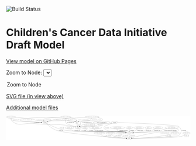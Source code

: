 <link rel='stylesheet' href="assets/style.css">
<link rel='stylesheet' href="https://unpkg.com/leaflet@1.5.1/dist/leaflet.css" integrity="sha512-xwE/Az9zrjBIphAcBb3F6JVqxf46+CDLwfLMHloNu6KEQCAWi6HcDUbeOfBIptF7tcCzusKFjFw2yuvEpDL9wQ==" crossorigin="">
<script type="text/javascript" src="https://code.jquery.com/jquery-3.2.1.min.js"></script>
<script type="text/javascript"  src="https://unpkg.com/leaflet@1.5.1/dist/leaflet.js"></script>
<script type="text/javascript" src="assets/actions.js"></script>

![Build Status](https://github.com/CBIIT/ccdi-model/actions/workflows/model-test-and-deploy.yml/badge.svg)

# Children's Cancer Data Initiative Draft Model

[View model on GitHub Pages](https://cbiit.github.io/ccdi-model/)



Zoom to Node: <select id="node_select">
  <option value="">Zoom to Node</option>
</select>
<div id="model"></div>

<p>
<a href="./model-desc/ccdi-model.svg">SVG file (in view above)</a>
<p>
<a href="./model-desc">Additional model files</a>
<div id='graph' style='display:off;'>
<svg width="2990pt" height="392pt"
 viewBox="0.00 0.00 2989.84 392.00" xmlns="http://www.w3.org/2000/svg" xmlns:xlink="http://www.w3.org/1999/xlink">
<g id="graph0" class="graph" transform="scale(1 1) rotate(0) translate(4 388)">
<title>Perl</title>
<polygon fill="#ffffff" stroke="transparent" points="-4,4 -4,-388 2985.8379,-388 2985.8379,4 -4,4"/>
<!-- sequencing_file -->
<g id="node1" class="node">
<title>sequencing_file</title>
<ellipse fill="none" stroke="#000000" cx="960.0433" cy="-366" rx="83.3857" ry="18"/>
<text text-anchor="middle" x="960.0433" y="-362.3" font-family="Times,serif" font-size="14.00" fill="#000000">sequencing_file</text>
</g>
<!-- sample -->
<g id="node3" class="node">
<title>sample</title>
<ellipse fill="none" stroke="#000000" cx="1159.0433" cy="-192" rx="44.393" ry="18"/>
<text text-anchor="middle" x="1159.0433" y="-188.3" font-family="Times,serif" font-size="14.00" fill="#000000">sample</text>
</g>
<!-- sequencing_file&#45;&gt;sample -->
<g id="edge18" class="edge">
<title>sequencing_file&#45;&gt;sample</title>
<path fill="none" stroke="#000000" d="M957.2485,-347.8893C954.7872,-325.0812 954.2071,-285.8748 974.0433,-261 978.6834,-255.1812 1062.1877,-225.4956 1115.4056,-207.0078"/>
<polygon fill="#000000" stroke="#000000" points="1116.6621,-210.2766 1124.9642,-203.6943 1114.3694,-203.6627 1116.6621,-210.2766"/>
<text text-anchor="middle" x="1040.5433" y="-275.3" font-family="Times,serif" font-size="14.00" fill="#000000">of_sequencing_file</text>
</g>
<!-- pdx -->
<g id="node9" class="node">
<title>pdx</title>
<ellipse fill="none" stroke="#000000" cx="1144.0433" cy="-279" rx="27.8951" ry="18"/>
<text text-anchor="middle" x="1144.0433" y="-275.3" font-family="Times,serif" font-size="14.00" fill="#000000">pdx</text>
</g>
<!-- sequencing_file&#45;&gt;pdx -->
<g id="edge10" class="edge">
<title>sequencing_file&#45;&gt;pdx</title>
<path fill="none" stroke="#000000" d="M1033.3892,-357.4325C1071.4829,-351.5977 1112.9624,-342.6186 1127.0433,-330 1133.7375,-324.001 1137.8009,-315.2972 1140.2656,-306.773"/>
<polygon fill="#000000" stroke="#000000" points="1143.6783,-307.5491 1142.4862,-297.0216 1136.8531,-305.9948 1143.6783,-307.5491"/>
<text text-anchor="middle" x="1245.5433" y="-318.8" font-family="Times,serif" font-size="14.00" fill="#000000">of_single_cell_sequencing_file</text>
</g>
<!-- sequencing_file&#45;&gt;pdx -->
<g id="edge19" class="edge">
<title>sequencing_file&#45;&gt;pdx</title>
<path fill="none" stroke="#000000" d="M966.1581,-347.8597C970.9021,-336.6158 978.6202,-322.8631 990.0433,-315 1029.7658,-287.6568 1050.5181,-309.6863 1097.0433,-297 1101.5269,-295.7774 1106.1763,-294.2859 1110.7289,-292.6899"/>
<polygon fill="#000000" stroke="#000000" points="1112.2775,-295.8487 1120.4392,-289.0931 1109.8461,-289.2846 1112.2775,-295.8487"/>
<text text-anchor="middle" x="1056.5433" y="-318.8" font-family="Times,serif" font-size="14.00" fill="#000000">of_sequencing_file</text>
</g>
<!-- cell_line -->
<g id="node19" class="node">
<title>cell_line</title>
<ellipse fill="none" stroke="#000000" cx="626.0433" cy="-279" rx="49.2915" ry="18"/>
<text text-anchor="middle" x="626.0433" y="-275.3" font-family="Times,serif" font-size="14.00" fill="#000000">cell_line</text>
</g>
<!-- sequencing_file&#45;&gt;cell_line -->
<g id="edge11" class="edge">
<title>sequencing_file&#45;&gt;cell_line</title>
<path fill="none" stroke="#000000" d="M876.9707,-364.981C688.7523,-362.2653 244.3263,-353.3965 222.0433,-330 217.4455,-325.1725 217.5433,-319.9188 222.0433,-315 244.7842,-290.1425 459.3025,-282.3315 566.1563,-279.9719"/>
<polygon fill="#000000" stroke="#000000" points="566.538,-283.4647 576.4617,-279.7539 566.3898,-276.4663 566.538,-283.4647"/>
<text text-anchor="middle" x="330.5433" y="-318.8" font-family="Times,serif" font-size="14.00" fill="#000000">of_single_cell_sequencing_file</text>
</g>
<!-- sequencing_file&#45;&gt;cell_line -->
<g id="edge20" class="edge">
<title>sequencing_file&#45;&gt;cell_line</title>
<path fill="none" stroke="#000000" d="M877.5603,-363.3009C778.937,-359.2066 624.8499,-349.715 607.0433,-330 600.7447,-323.0264 602.2075,-313.774 606.3519,-305.0659"/>
<polygon fill="#000000" stroke="#000000" points="609.4423,-306.7135 611.4286,-296.3065 603.3859,-303.2034 609.4423,-306.7135"/>
<text text-anchor="middle" x="673.5433" y="-318.8" font-family="Times,serif" font-size="14.00" fill="#000000">of_sequencing_file</text>
</g>
<!-- participant -->
<g id="node2" class="node">
<title>participant</title>
<ellipse fill="none" stroke="#000000" cx="1992.0433" cy="-105" rx="62.2891" ry="18"/>
<text text-anchor="middle" x="1992.0433" y="-101.3" font-family="Times,serif" font-size="14.00" fill="#000000">participant</text>
</g>
<!-- study -->
<g id="node13" class="node">
<title>study</title>
<ellipse fill="none" stroke="#000000" cx="1992.0433" cy="-18" rx="36.2938" ry="18"/>
<text text-anchor="middle" x="1992.0433" y="-14.3" font-family="Times,serif" font-size="14.00" fill="#000000">study</text>
</g>
<!-- participant&#45;&gt;study -->
<g id="edge7" class="edge">
<title>participant&#45;&gt;study</title>
<path fill="none" stroke="#000000" d="M1992.0433,-86.9735C1992.0433,-75.1918 1992.0433,-59.5607 1992.0433,-46.1581"/>
<polygon fill="#000000" stroke="#000000" points="1995.5434,-46.0033 1992.0433,-36.0034 1988.5434,-46.0034 1995.5434,-46.0033"/>
<text text-anchor="middle" x="2042.5433" y="-57.8" font-family="Times,serif" font-size="14.00" fill="#000000">of_participant</text>
</g>
<!-- sample&#45;&gt;participant -->
<g id="edge14" class="edge">
<title>sample&#45;&gt;participant</title>
<path fill="none" stroke="#000000" d="M1176.0272,-175.2572C1189.4535,-163.2333 1209.329,-147.9675 1230.0433,-141 1302.8393,-116.514 1844.9608,-133.5019 1921.0433,-123 1926.5544,-122.2393 1932.2555,-121.2129 1937.9207,-120.0338"/>
<polygon fill="#000000" stroke="#000000" points="1939.0363,-123.3707 1948.0304,-117.7709 1937.5073,-116.5398 1939.0363,-123.3707"/>
<text text-anchor="middle" x="1266.5433" y="-144.8" font-family="Times,serif" font-size="14.00" fill="#000000">of_sample</text>
</g>
<!-- pathology_file -->
<g id="node4" class="node">
<title>pathology_file</title>
<ellipse fill="none" stroke="#000000" cx="76.0433" cy="-366" rx="76.0865" ry="18"/>
<text text-anchor="middle" x="76.0433" y="-362.3" font-family="Times,serif" font-size="14.00" fill="#000000">pathology_file</text>
</g>
<!-- pathology_file&#45;&gt;sample -->
<g id="edge2" class="edge">
<title>pathology_file&#45;&gt;sample</title>
<path fill="none" stroke="#000000" d="M71.9059,-347.7707C70.5835,-336.9217 71.1339,-323.6321 79.0433,-315 190.4218,-193.4432 282.2027,-279.3714 446.0433,-261 737.9784,-228.2654 817.1048,-268.2161 1105.0433,-210 1108.9101,-209.2182 1112.8842,-208.2425 1116.838,-207.1523"/>
<polygon fill="#000000" stroke="#000000" points="1117.9709,-210.4668 1126.5516,-204.2522 1115.9682,-203.7594 1117.9709,-210.4668"/>
<text text-anchor="middle" x="507.0433" y="-275.3" font-family="Times,serif" font-size="14.00" fill="#000000">of_pathology_file</text>
</g>
<!-- pathology_file&#45;&gt;pdx -->
<g id="edge3" class="edge">
<title>pathology_file&#45;&gt;pdx</title>
<path fill="none" stroke="#000000" d="M149.3724,-361.1363C239.1678,-354.7601 385.8763,-342.8647 439.0433,-330 456.691,-325.7298 459.2572,-318.6516 477.0433,-315 612.0629,-287.2796 961.8838,-324.0305 1097.0433,-297 1101.8253,-296.0436 1106.7561,-294.6487 1111.5437,-293.0519"/>
<polygon fill="#000000" stroke="#000000" points="1112.8859,-296.2879 1121.0758,-289.5666 1110.482,-289.7136 1112.8859,-296.2879"/>
<text text-anchor="middle" x="538.0433" y="-318.8" font-family="Times,serif" font-size="14.00" fill="#000000">of_pathology_file</text>
</g>
<!-- pathology_file&#45;&gt;cell_line -->
<g id="edge4" class="edge">
<title>pathology_file&#45;&gt;cell_line</title>
<path fill="none" stroke="#000000" d="M77.1665,-347.7554C78.8936,-336.4687 83.076,-322.7076 93.0433,-315 111.5229,-300.7098 431.1285,-286.612 566.3718,-281.2571"/>
<polygon fill="#000000" stroke="#000000" points="566.7033,-284.7469 576.558,-280.8565 566.4282,-277.7523 566.7033,-284.7469"/>
<text text-anchor="middle" x="154.0433" y="-318.8" font-family="Times,serif" font-size="14.00" fill="#000000">of_pathology_file</text>
</g>
<!-- family_relationship -->
<g id="node5" class="node">
<title>family_relationship</title>
<ellipse fill="none" stroke="#000000" cx="1445.0433" cy="-192" rx="100.1823" ry="18"/>
<text text-anchor="middle" x="1445.0433" y="-188.3" font-family="Times,serif" font-size="14.00" fill="#000000">family_relationship</text>
</g>
<!-- family_relationship&#45;&gt;participant -->
<g id="edge15" class="edge">
<title>family_relationship&#45;&gt;participant</title>
<path fill="none" stroke="#000000" d="M1430.4098,-173.9748C1423.4948,-163.2026 1418.4404,-149.9221 1427.0433,-141 1446.1055,-121.2306 1893.8584,-126.8963 1921.0433,-123 1926.4717,-122.222 1932.0861,-121.1953 1937.6696,-120.0258"/>
<polygon fill="#000000" stroke="#000000" points="1938.6486,-123.3932 1947.64,-117.7893 1937.1164,-116.5629 1938.6486,-123.3932"/>
<text text-anchor="middle" x="1506.5433" y="-144.8" font-family="Times,serif" font-size="14.00" fill="#000000">of_family_relationship</text>
</g>
<!-- study_personnel -->
<g id="node6" class="node">
<title>study_personnel</title>
<ellipse fill="none" stroke="#000000" cx="1509.0433" cy="-105" rx="87.1846" ry="18"/>
<text text-anchor="middle" x="1509.0433" y="-101.3" font-family="Times,serif" font-size="14.00" fill="#000000">study_personnel</text>
</g>
<!-- study_personnel&#45;&gt;study -->
<g id="edge17" class="edge">
<title>study_personnel&#45;&gt;study</title>
<path fill="none" stroke="#000000" d="M1526.9712,-87.3694C1539.9988,-75.7316 1558.6767,-61.3255 1578.0433,-54 1644.2233,-28.9669 1852.0325,-21.1603 1945.5868,-18.8783"/>
<polygon fill="#000000" stroke="#000000" points="1945.6973,-22.3767 1955.6129,-18.6443 1945.534,-15.3786 1945.6973,-22.3767"/>
<text text-anchor="middle" x="1647.5433" y="-57.8" font-family="Times,serif" font-size="14.00" fill="#000000">of_study_personnel</text>
</g>
<!-- therapeutic_procedure -->
<g id="node7" class="node">
<title>therapeutic_procedure</title>
<ellipse fill="none" stroke="#000000" cx="1802.0433" cy="-192" rx="117.7793" ry="18"/>
<text text-anchor="middle" x="1802.0433" y="-188.3" font-family="Times,serif" font-size="14.00" fill="#000000">therapeutic_procedure</text>
</g>
<!-- therapeutic_procedure&#45;&gt;participant -->
<g id="edge28" class="edge">
<title>therapeutic_procedure&#45;&gt;participant</title>
<path fill="none" stroke="#000000" d="M1796.6789,-173.9317C1794.6601,-163.1432 1794.422,-149.8608 1802.0433,-141 1819.4835,-120.7233 1894.8269,-128.2927 1921.0433,-123 1926.0565,-121.9879 1931.2469,-120.8496 1936.4351,-119.6496"/>
<polygon fill="#000000" stroke="#000000" points="1937.4467,-123.0066 1946.3625,-117.2831 1935.8234,-116.1974 1937.4467,-123.0066"/>
<text text-anchor="middle" x="1895.0433" y="-144.8" font-family="Times,serif" font-size="14.00" fill="#000000">of_therapeutic_procedure</text>
</g>
<!-- diagnosis -->
<g id="node8" class="node">
<title>diagnosis</title>
<ellipse fill="none" stroke="#000000" cx="1992.0433" cy="-192" rx="54.6905" ry="18"/>
<text text-anchor="middle" x="1992.0433" y="-188.3" font-family="Times,serif" font-size="14.00" fill="#000000">diagnosis</text>
</g>
<!-- diagnosis&#45;&gt;participant -->
<g id="edge16" class="edge">
<title>diagnosis&#45;&gt;participant</title>
<path fill="none" stroke="#000000" d="M1992.0433,-173.9735C1992.0433,-162.1918 1992.0433,-146.5607 1992.0433,-133.1581"/>
<polygon fill="#000000" stroke="#000000" points="1995.5434,-133.0033 1992.0433,-123.0034 1988.5434,-133.0034 1995.5434,-133.0033"/>
<text text-anchor="middle" x="2036.5433" y="-144.8" font-family="Times,serif" font-size="14.00" fill="#000000">of_diagnosis</text>
</g>
<!-- pdx&#45;&gt;sample -->
<g id="edge8" class="edge">
<title>pdx&#45;&gt;sample</title>
<path fill="none" stroke="#000000" d="M1143.4103,-260.9064C1143.4022,-251.0865 1143.9372,-238.7839 1146.0433,-228 1146.5742,-225.2812 1147.277,-222.4933 1148.0815,-219.7308"/>
<polygon fill="#000000" stroke="#000000" points="1151.4809,-220.5998 1151.3161,-210.0062 1144.8387,-218.3904 1151.4809,-220.5998"/>
<text text-anchor="middle" x="1170.0433" y="-231.8" font-family="Times,serif" font-size="14.00" fill="#000000">of_pdx</text>
</g>
<!-- medical_history -->
<g id="node10" class="node">
<title>medical_history</title>
<ellipse fill="none" stroke="#000000" cx="2150.0433" cy="-192" rx="85.2851" ry="18"/>
<text text-anchor="middle" x="2150.0433" y="-188.3" font-family="Times,serif" font-size="14.00" fill="#000000">medical_history</text>
</g>
<!-- medical_history&#45;&gt;participant -->
<g id="edge29" class="edge">
<title>medical_history&#45;&gt;participant</title>
<path fill="none" stroke="#000000" d="M2128.0373,-174.5065C2111.9468,-161.9071 2091.3701,-146.2416 2082.0433,-141 2069.6477,-134.0338 2055.6306,-127.7444 2042.4126,-122.444"/>
<polygon fill="#000000" stroke="#000000" points="2043.552,-119.1317 2032.9636,-118.7636 2041.0114,-125.6544 2043.552,-119.1317"/>
<text text-anchor="middle" x="2170.0433" y="-144.8" font-family="Times,serif" font-size="14.00" fill="#000000">of_medical_history</text>
</g>
<!-- study_funding -->
<g id="node11" class="node">
<title>study_funding</title>
<ellipse fill="none" stroke="#000000" cx="1691.0433" cy="-105" rx="77.1866" ry="18"/>
<text text-anchor="middle" x="1691.0433" y="-101.3" font-family="Times,serif" font-size="14.00" fill="#000000">study_funding</text>
</g>
<!-- study_funding&#45;&gt;study -->
<g id="edge32" class="edge">
<title>study_funding&#45;&gt;study</title>
<path fill="none" stroke="#000000" d="M1704.4494,-86.9165C1713.9183,-75.5458 1727.6308,-61.6291 1743.0433,-54 1777.7351,-36.8277 1883.7518,-26.177 1945.6969,-21.2492"/>
<polygon fill="#000000" stroke="#000000" points="1946.2836,-24.7143 1955.9829,-20.4513 1945.7421,-17.7353 1946.2836,-24.7143"/>
<text text-anchor="middle" x="1805.0433" y="-57.8" font-family="Times,serif" font-size="14.00" fill="#000000">of_study_funding</text>
</g>
<!-- follow_up -->
<g id="node12" class="node">
<title>follow_up</title>
<ellipse fill="none" stroke="#000000" cx="2308.0433" cy="-192" rx="55.4913" ry="18"/>
<text text-anchor="middle" x="2308.0433" y="-188.3" font-family="Times,serif" font-size="14.00" fill="#000000">follow_up</text>
</g>
<!-- follow_up&#45;&gt;participant -->
<g id="edge31" class="edge">
<title>follow_up&#45;&gt;participant</title>
<path fill="none" stroke="#000000" d="M2287.0817,-175.1993C2269.4249,-161.1903 2246.2334,-143.1767 2241.0433,-141 2209.6602,-127.8384 2124.2264,-117.3613 2062.1699,-111.1771"/>
<polygon fill="#000000" stroke="#000000" points="2062.3302,-107.6761 2052.0366,-110.1845 2061.6477,-114.6428 2062.3302,-107.6761"/>
<text text-anchor="middle" x="2306.0433" y="-144.8" font-family="Times,serif" font-size="14.00" fill="#000000">of_follow_up</text>
</g>
<!-- publication -->
<g id="node14" class="node">
<title>publication</title>
<ellipse fill="none" stroke="#000000" cx="1849.0433" cy="-105" rx="63.0888" ry="18"/>
<text text-anchor="middle" x="1849.0433" y="-101.3" font-family="Times,serif" font-size="14.00" fill="#000000">publication</text>
</g>
<!-- publication&#45;&gt;study -->
<g id="edge13" class="edge">
<title>publication&#45;&gt;study</title>
<path fill="none" stroke="#000000" d="M1858.4959,-86.7258C1864.947,-75.8599 1874.421,-62.5684 1886.0433,-54 1904.1096,-40.6808 1927.4481,-32.0524 1947.6252,-26.5931"/>
<polygon fill="#000000" stroke="#000000" points="1948.7013,-29.9313 1957.5405,-24.0901 1946.988,-23.1442 1948.7013,-29.9313"/>
<text text-anchor="middle" x="1937.0433" y="-57.8" font-family="Times,serif" font-size="14.00" fill="#000000">of_publication</text>
</g>
<!-- molecular_test -->
<g id="node15" class="node">
<title>molecular_test</title>
<ellipse fill="none" stroke="#000000" cx="2461.0433" cy="-192" rx="79.8859" ry="18"/>
<text text-anchor="middle" x="2461.0433" y="-188.3" font-family="Times,serif" font-size="14.00" fill="#000000">molecular_test</text>
</g>
<!-- molecular_test&#45;&gt;participant -->
<g id="edge30" class="edge">
<title>molecular_test&#45;&gt;participant</title>
<path fill="none" stroke="#000000" d="M2420.6404,-176.3504C2406.5922,-170.4748 2390.8922,-163.4117 2377.0433,-156 2366.2833,-150.2414 2365.5547,-145.0528 2354.0433,-141 2302.2737,-122.7739 2153.9441,-112.7024 2064.028,-108.1139"/>
<polygon fill="#000000" stroke="#000000" points="2064.0634,-104.6114 2053.9011,-107.6076 2063.7139,-111.6026 2064.0634,-104.6114"/>
<text text-anchor="middle" x="2441.0433" y="-144.8" font-family="Times,serif" font-size="14.00" fill="#000000">of_molecular_test</text>
</g>
<!-- single_cell_sequencing_file -->
<g id="node16" class="node">
<title>single_cell_sequencing_file</title>
<ellipse fill="none" stroke="#000000" cx="1547.0433" cy="-279" rx="137.5759" ry="18"/>
<text text-anchor="middle" x="1547.0433" y="-275.3" font-family="Times,serif" font-size="14.00" fill="#000000">single_cell_sequencing_file</text>
</g>
<!-- single_cell_sequencing_file&#45;&gt;sample -->
<g id="edge12" class="edge">
<title>single_cell_sequencing_file&#45;&gt;sample</title>
<path fill="none" stroke="#000000" d="M1444.842,-266.8864C1428.1977,-264.9167 1411.1412,-262.9001 1395.0433,-261 1327.0463,-252.974 1306.4195,-266.3173 1242.0433,-243 1230.5687,-238.8439 1229.3886,-234.4739 1219.0433,-228 1210.6361,-222.739 1201.4891,-217.1722 1192.929,-212.0298"/>
<polygon fill="#000000" stroke="#000000" points="1194.6554,-208.9841 1184.2767,-206.8551 1191.0624,-214.9917 1194.6554,-208.9841"/>
<text text-anchor="middle" x="1350.5433" y="-231.8" font-family="Times,serif" font-size="14.00" fill="#000000">of_single_cell_sequencing_file</text>
</g>
<!-- synonym -->
<g id="node17" class="node">
<title>synonym</title>
<ellipse fill="none" stroke="#000000" cx="1755.0433" cy="-279" rx="51.9908" ry="18"/>
<text text-anchor="middle" x="1755.0433" y="-275.3" font-family="Times,serif" font-size="14.00" fill="#000000">synonym</text>
</g>
<!-- synonym&#45;&gt;participant -->
<g id="edge33" class="edge">
<title>synonym&#45;&gt;participant</title>
<path fill="none" stroke="#000000" d="M1718.2015,-266.0441C1671.9116,-249.3993 1597.5711,-221.3076 1590.0433,-210 1581.1766,-196.6815 1579.6865,-186.1958 1590.0433,-174 1638.2175,-117.2716 1848.0006,-137.2702 1921.0433,-123 1926.0627,-122.0194 1931.2574,-120.9026 1936.4484,-119.7166"/>
<polygon fill="#000000" stroke="#000000" points="1937.4532,-123.0756 1946.3794,-117.3683 1935.8424,-116.2635 1937.4532,-123.0756"/>
<text text-anchor="middle" x="1632.5433" y="-188.3" font-family="Times,serif" font-size="14.00" fill="#000000">of_synonym</text>
</g>
<!-- synonym&#45;&gt;sample -->
<g id="edge34" class="edge">
<title>synonym&#45;&gt;sample</title>
<path fill="none" stroke="#000000" d="M1717.2615,-266.563C1709.6423,-264.4209 1701.6394,-262.428 1694.0433,-261 1601.1099,-243.5295 1571.4622,-273.7584 1482.0433,-243 1470.5029,-239.0303 1470.6071,-231.9006 1459.0433,-228 1354.7478,-192.8203 1319.9165,-231.8752 1212.0433,-210 1208.4004,-209.2613 1204.663,-208.3415 1200.9405,-207.3112"/>
<polygon fill="#000000" stroke="#000000" points="1201.7818,-203.9093 1191.1972,-204.3744 1199.7616,-210.6115 1201.7818,-203.9093"/>
<text text-anchor="middle" x="1524.5433" y="-231.8" font-family="Times,serif" font-size="14.00" fill="#000000">of_synonym</text>
</g>
<!-- synonym&#45;&gt;study -->
<g id="edge35" class="edge">
<title>synonym&#45;&gt;study</title>
<path fill="none" stroke="#000000" d="M1806.9057,-277.345C2012.7452,-270.5509 2762.7579,-243.5691 2800.0433,-210 2840.971,-173.1515 2848.7341,-130.5639 2815.0433,-87 2779.3659,-40.8674 2745.6813,-62.8851 2688.0433,-54 2562.3191,-34.6192 2173.5672,-22.7886 2038.697,-19.1804"/>
<polygon fill="#000000" stroke="#000000" points="2038.7713,-15.6813 2028.6821,-18.9152 2038.5859,-22.6788 2038.7713,-15.6813"/>
<text text-anchor="middle" x="2878.5433" y="-144.8" font-family="Times,serif" font-size="14.00" fill="#000000">of_synonym</text>
</g>
<!-- radiology_file -->
<g id="node18" class="node">
<title>radiology_file</title>
<ellipse fill="none" stroke="#000000" cx="1023.0433" cy="-192" rx="73.387" ry="18"/>
<text text-anchor="middle" x="1023.0433" y="-188.3" font-family="Times,serif" font-size="14.00" fill="#000000">radiology_file</text>
</g>
<!-- radiology_file&#45;&gt;participant -->
<g id="edge24" class="edge">
<title>radiology_file&#45;&gt;participant</title>
<path fill="none" stroke="#000000" d="M1037.2023,-174.2713C1047.8445,-162.4259 1063.5507,-147.8118 1081.0433,-141 1168.0349,-107.1244 1828.5361,-135.5515 1921.0433,-123 1926.5561,-122.252 1932.2584,-121.234 1937.9243,-120.06"/>
<polygon fill="#000000" stroke="#000000" points="1939.0375,-123.3977 1948.0348,-117.8032 1937.5125,-116.5659 1939.0375,-123.3977"/>
<text text-anchor="middle" x="1140.0433" y="-144.8" font-family="Times,serif" font-size="14.00" fill="#000000">of_radiology_file</text>
</g>
<!-- cell_line&#45;&gt;participant -->
<g id="edge6" class="edge">
<title>cell_line&#45;&gt;participant</title>
<path fill="none" stroke="#000000" d="M653.6073,-263.8494C696.4765,-240.9352 782.2943,-197.6371 860.0433,-174 943.7224,-148.5601 966.9738,-149.2636 1054.0433,-141 1245.8893,-122.7923 1730.0761,-148.8458 1921.0433,-123 1926.5564,-122.2538 1932.2588,-121.237 1937.9248,-120.0638"/>
<polygon fill="#000000" stroke="#000000" points="1939.0376,-123.4016 1948.0354,-117.8078 1937.5132,-116.5696 1939.0376,-123.4016"/>
<text text-anchor="middle" x="900.5433" y="-188.3" font-family="Times,serif" font-size="14.00" fill="#000000">of_cell_line</text>
</g>
<!-- cell_line&#45;&gt;study -->
<g id="edge5" class="edge">
<title>cell_line&#45;&gt;study</title>
<path fill="none" stroke="#000000" d="M644.4912,-261.8672C669.418,-239.3972 715.9436,-199.8065 761.0433,-174 795.4988,-154.2842 805.5874,-150.8513 844.0433,-141 1058.6765,-86.0172 1758.7123,-34.2711 1945.7467,-21.1739"/>
<polygon fill="#000000" stroke="#000000" points="1946.0656,-24.6603 1955.7978,-20.4728 1945.5784,-17.6772 1946.0656,-24.6603"/>
<text text-anchor="middle" x="884.5433" y="-144.8" font-family="Times,serif" font-size="14.00" fill="#000000">of_cell_line</text>
</g>
<!-- exposure -->
<g id="node20" class="node">
<title>exposure</title>
<ellipse fill="none" stroke="#000000" cx="1274.0433" cy="-192" rx="53.0913" ry="18"/>
<text text-anchor="middle" x="1274.0433" y="-188.3" font-family="Times,serif" font-size="14.00" fill="#000000">exposure</text>
</g>
<!-- exposure&#45;&gt;participant -->
<g id="edge9" class="edge">
<title>exposure&#45;&gt;participant</title>
<path fill="none" stroke="#000000" d="M1287.6911,-174.5778C1298.1315,-162.7139 1313.6573,-147.9482 1331.0433,-141 1391.9459,-116.6606 1856.0934,-132.1128 1921.0433,-123 1926.474,-122.238 1932.0898,-121.222 1937.6744,-120.0591"/>
<polygon fill="#000000" stroke="#000000" points="1938.6501,-123.4275 1947.6459,-117.8304 1937.1232,-116.596 1938.6501,-123.4275"/>
<text text-anchor="middle" x="1374.5433" y="-144.8" font-family="Times,serif" font-size="14.00" fill="#000000">of_exposure</text>
</g>
<!-- methylation_array_file -->
<g id="node21" class="node">
<title>methylation_array_file</title>
<ellipse fill="none" stroke="#000000" cx="1389.0433" cy="-366" rx="115.8798" ry="18"/>
<text text-anchor="middle" x="1389.0433" y="-362.3" font-family="Times,serif" font-size="14.00" fill="#000000">methylation_array_file</text>
</g>
<!-- methylation_array_file&#45;&gt;sample -->
<g id="edge26" class="edge">
<title>methylation_array_file&#45;&gt;sample</title>
<path fill="none" stroke="#000000" d="M1485.8358,-356.1219C1518.3906,-350.6509 1549.0237,-342.3636 1559.0433,-330 1563.2407,-324.8206 1563.6317,-319.8363 1559.0433,-315 1532.8527,-287.3947 1247.3175,-320.0536 1217.0433,-297 1191.3254,-277.4161 1210.8437,-255.6167 1194.0433,-228 1191.5147,-223.8436 1188.4251,-219.7883 1185.1392,-215.9877"/>
<polygon fill="#000000" stroke="#000000" points="1187.6184,-213.5145 1178.2358,-208.5933 1182.5017,-218.2914 1187.6184,-213.5145"/>
<text text-anchor="middle" x="1308.5433" y="-275.3" font-family="Times,serif" font-size="14.00" fill="#000000">of_methylation_array_file</text>
</g>
<!-- methylation_array_file&#45;&gt;pdx -->
<g id="edge25" class="edge">
<title>methylation_array_file&#45;&gt;pdx</title>
<path fill="none" stroke="#000000" d="M1382.8426,-347.8567C1377.954,-336.4608 1369.9491,-322.5384 1358.0433,-315 1325.5736,-294.4413 1223.2355,-306.6785 1186.0433,-297 1182.6388,-296.1141 1179.1536,-294.995 1175.7177,-293.7501"/>
<polygon fill="#000000" stroke="#000000" points="1176.8592,-290.4375 1166.2735,-289.9977 1174.2744,-296.9428 1176.8592,-290.4375"/>
<text text-anchor="middle" x="1463.5433" y="-318.8" font-family="Times,serif" font-size="14.00" fill="#000000">of_methylation_array_file</text>
</g>
<!-- methylation_array_file&#45;&gt;cell_line -->
<g id="edge27" class="edge">
<title>methylation_array_file&#45;&gt;cell_line</title>
<path fill="none" stroke="#000000" d="M1279.6379,-360.1242C1113.0978,-351.0811 812.6821,-334.3402 789.0433,-330 786.0653,-329.4532 720.4988,-308.8322 673.4446,-293.9823"/>
<polygon fill="#000000" stroke="#000000" points="674.3037,-290.5833 663.714,-290.9104 672.1964,-297.2586 674.3037,-290.5833"/>
<text text-anchor="middle" x="880.5433" y="-318.8" font-family="Times,serif" font-size="14.00" fill="#000000">of_methylation_array_file</text>
</g>
<!-- study_admin -->
<g id="node22" class="node">
<title>study_admin</title>
<ellipse fill="none" stroke="#000000" cx="2736.0433" cy="-105" rx="70.3881" ry="18"/>
<text text-anchor="middle" x="2736.0433" y="-101.3" font-family="Times,serif" font-size="14.00" fill="#000000">study_admin</text>
</g>
<!-- study_admin&#45;&gt;study -->
<g id="edge21" class="edge">
<title>study_admin&#45;&gt;study</title>
<path fill="none" stroke="#000000" d="M2685.5087,-92.4252C2636.0208,-80.6097 2558.3157,-63.3816 2490.0433,-54 2324.9985,-31.3205 2127.0903,-22.4039 2038.681,-19.3678"/>
<polygon fill="#000000" stroke="#000000" points="2038.563,-15.862 2028.4518,-19.0262 2038.3293,-22.8581 2038.563,-15.862"/>
<text text-anchor="middle" x="2627.5433" y="-57.8" font-family="Times,serif" font-size="14.00" fill="#000000">of_study_admin</text>
</g>
<!-- clinical_measure_file -->
<g id="node23" class="node">
<title>clinical_measure_file</title>
<ellipse fill="none" stroke="#000000" cx="2682.0433" cy="-192" rx="108.5808" ry="18"/>
<text text-anchor="middle" x="2682.0433" y="-188.3" font-family="Times,serif" font-size="14.00" fill="#000000">clinical_measure_file</text>
</g>
<!-- clinical_measure_file&#45;&gt;participant -->
<g id="edge1" class="edge">
<title>clinical_measure_file&#45;&gt;participant</title>
<path fill="none" stroke="#000000" d="M2604.3873,-179.3534C2579.4212,-173.8479 2552.0298,-166.2482 2528.0433,-156 2516.8206,-151.2052 2516.6124,-144.8851 2505.0433,-141 2464.4073,-127.3539 2196.0308,-113.9218 2064.4813,-108.0625"/>
<polygon fill="#000000" stroke="#000000" points="2064.247,-104.5488 2054.102,-107.6033 2063.9375,-111.542 2064.247,-104.5488"/>
<text text-anchor="middle" x="2657.5433" y="-144.8" font-family="Times,serif" font-size="14.00" fill="#000000">of_clinical_measure_file_participant</text>
</g>
<!-- clinical_measure_file&#45;&gt;study -->
<g id="edge23" class="edge">
<title>clinical_measure_file&#45;&gt;study</title>
<path fill="none" stroke="#000000" d="M2755.3273,-178.588C2782.5919,-170.4972 2803.3724,-158.3314 2787.0433,-141 2763.9917,-116.5336 2518.3539,-127.5139 2485.0433,-123 2315.8833,-100.0772 2118.2684,-51.1219 2033.7835,-29.117"/>
<polygon fill="#000000" stroke="#000000" points="2034.611,-25.7158 2024.0508,-26.5707 2032.8392,-32.4879 2034.611,-25.7158"/>
<text text-anchor="middle" x="2571.0433" y="-101.3" font-family="Times,serif" font-size="14.00" fill="#000000">of_clinical_measure_file</text>
</g>
<!-- study_arm -->
<g id="node24" class="node">
<title>study_arm</title>
<ellipse fill="none" stroke="#000000" cx="2922.0433" cy="-105" rx="59.5901" ry="18"/>
<text text-anchor="middle" x="2922.0433" y="-101.3" font-family="Times,serif" font-size="14.00" fill="#000000">study_arm</text>
</g>
<!-- study_arm&#45;&gt;study -->
<g id="edge22" class="edge">
<title>study_arm&#45;&gt;study</title>
<path fill="none" stroke="#000000" d="M2903.5897,-87.8473C2889.5254,-75.95 2869.0554,-61.027 2848.0433,-54 2771.3106,-28.3387 2206.6468,-20.2922 2038.9033,-18.4551"/>
<polygon fill="#000000" stroke="#000000" points="2038.7042,-14.9529 2028.6672,-18.3454 2038.6291,-21.9525 2038.7042,-14.9529"/>
<text text-anchor="middle" x="2924.5433" y="-57.8" font-family="Times,serif" font-size="14.00" fill="#000000">of_study_arm</text>
</g>
</g>
</svg>
</div>
